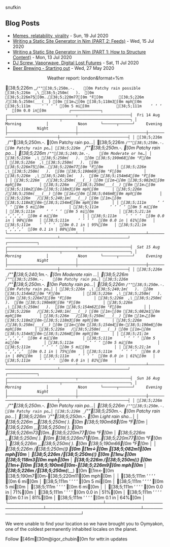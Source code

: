 snufkin

## Blog Posts
<!-- blog starts -->
* [Memes, relatability, virality](https://snufk.in/blog/memes-relatability-virality.html) - Sun, 19 Jul 2020
* [Writing a Static Site Generator in Nim (PART 2: Feeds)](https://snufk.in/blog/ssg-2.html) - Wed, 15 Jul 2020
* [Writing a Static Site Generator in Nim (PART 1: How to Structure Content)](https://snufk.in/blog/ssg-1.html) - Mon, 13 Jul 2020
* [DJ Screw, Vaporwave, Digital Lost Futures](https://snufk.in/blog/vaporwave.html) - Sat, 11 Jul 2020
* [Beer Brewing - Starting out](https://snufk.in/blog/beer-1.html) - Wed, 27 May 2020
<!-- blog ends -->

<p align="center">
<!-- moon starts -->
Weather report: london&format=%m

  [38;5;226m _`/""[38;5;250m.-.    [0m Patchy rain possible
  [38;5;226m  ,\_[38;5;250m(   ).  [0m [38;5;226m75[0m..[38;5;220m77[0m °F[0m      
  [38;5;226m   /[38;5;250m(___(__) [0m [1m↘[0m [38;5;118m3[0m mph[0m        
  [38;5;111m     ‘ ‘ ‘ ‘ [0m 5 mi[0m           
  [38;5;111m    ‘ ‘ ‘ ‘  [0m 0.0 in[0m         
                                                       ┌─────────────┐                                                       
┌──────────────────────────────┬───────────────────────┤  Fri 14 Aug ├───────────────────────┬──────────────────────────────┐
│            Morning           │             Noon      └──────┬──────┘     Evening           │             Night            │
├──────────────────────────────┼──────────────────────────────┼──────────────────────────────┼──────────────────────────────┤
│ [38;5;226m _`/""[38;5;250m.-.    [0m Patchy rain po…│ [38;5;226m _`/""[38;5;250m.-.    [0m Patchy rain po…│ [38;5;226m _`/""[38;5;250m.-.    [0m Patchy rain po…│ [38;5;226m _`/""[38;5;240;1m.-.    [0m Moderate or he…│
│ [38;5;226m  ,\_[38;5;250m(   ).  [0m [38;5;190m68[0m °F[0m          │ [38;5;226m  ,\_[38;5;250m(   ).  [0m [38;5;226m75[0m..[38;5;220m77[0m °F[0m      │ [38;5;226m  ,\_[38;5;250m(   ).  [0m [38;5;190m69[0m °F[0m          │ [38;5;226m  ,\_[38;5;240;1m(   ).  [0m [38;5;154m64[0m °F[0m          │
│ [38;5;226m   /[38;5;250m(___(__) [0m [1m→[0m [38;5;082m1[0m mph[0m        │ [38;5;226m   /[38;5;250m(___(__) [0m [1m↓[0m [38;5;118m2[0m-[38;5;118m3[0m mph[0m      │ [38;5;226m   /[38;5;250m(___(__) [0m [1m↗[0m [38;5;046m0[0m mph[0m        │ [38;5;226m   /[38;5;240;1m(___(__) [0m [1m↖[0m [38;5;118m3[0m-[38;5;154m4[0m mph[0m      │
│ [38;5;111m     ‘ ‘ ‘ ‘ [0m 5 mi[0m           │ [38;5;111m     ‘ ‘ ‘ ‘ [0m 5 mi[0m           │ [38;5;111m     ‘ ‘ ‘ ‘ [0m 5 mi[0m           │ [38;5;21;1m   ‚‘‚‘‚‘‚‘  [0m 4 mi[0m           │
│ [38;5;111m    ‘ ‘ ‘ ‘  [0m 0.0 in | 98%[0m   │ [38;5;111m    ‘ ‘ ‘ ‘  [0m 0.0 in | 61%[0m   │ [38;5;111m    ‘ ‘ ‘ ‘  [0m 0.1 in | 95%[0m   │ [38;5;21;1m   ‚’‚’‚’‚’  [0m 0.1 in | 88%[0m   │
└──────────────────────────────┴──────────────────────────────┴──────────────────────────────┴──────────────────────────────┘
                                                       ┌─────────────┐                                                       
┌──────────────────────────────┬───────────────────────┤  Sat 15 Aug ├───────────────────────┬──────────────────────────────┐
│            Morning           │             Noon      └──────┬──────┘     Evening           │             Night            │
├──────────────────────────────┼──────────────────────────────┼──────────────────────────────┼──────────────────────────────┤
│ [38;5;226m _`/""[38;5;240;1m.-.    [0m Moderate rain …│ [38;5;226m _`/""[38;5;250m.-.    [0m Patchy rain po…│ [38;5;226m _`/""[38;5;250m.-.    [0m Patchy rain po…│ [38;5;226m _`/""[38;5;250m.-.    [0m Patchy rain po…│
│ [38;5;226m  ,\_[38;5;240;1m(   ).  [0m [38;5;154m62[0m °F[0m          │ [38;5;226m  ,\_[38;5;250m(   ).  [0m [38;5;226m71[0m °F[0m          │ [38;5;226m  ,\_[38;5;250m(   ).  [0m [38;5;190m69[0m °F[0m          │ [38;5;226m  ,\_[38;5;250m(   ).  [0m [38;5;154m62[0m °F[0m          │
│ [38;5;226m   /[38;5;240;1m(___(__) [0m [1m↑[0m [38;5;082m1[0m mph[0m        │ [38;5;226m   /[38;5;250m(___(__) [0m [1m↘[0m [38;5;118m2[0m-[38;5;118m3[0m mph[0m      │ [38;5;226m   /[38;5;250m(___(__) [0m [1m←[0m [38;5;154m4[0m-[38;5;190m6[0m mph[0m      │ [38;5;226m   /[38;5;250m(___(__) [0m [1m←[0m [38;5;154m5[0m-[38;5;226m8[0m mph[0m      │
│ [38;5;21;1m   ‚‘‚‘‚‘‚‘  [0m 4 mi[0m           │ [38;5;111m     ‘ ‘ ‘ ‘ [0m 5 mi[0m           │ [38;5;111m     ‘ ‘ ‘ ‘ [0m 5 mi[0m           │ [38;5;111m     ‘ ‘ ‘ ‘ [0m 5 mi[0m           │
│ [38;5;21;1m   ‚’‚’‚’‚’  [0m 0.1 in | 75%[0m   │ [38;5;111m    ‘ ‘ ‘ ‘  [0m 0.0 in | 80%[0m   │ [38;5;111m    ‘ ‘ ‘ ‘  [0m 0.0 in | 61%[0m   │ [38;5;111m    ‘ ‘ ‘ ‘  [0m 0.0 in | 81%[0m   │
└──────────────────────────────┴──────────────────────────────┴──────────────────────────────┴──────────────────────────────┘
                                                       ┌─────────────┐                                                       
┌──────────────────────────────┬───────────────────────┤  Sun 16 Aug ├───────────────────────┬──────────────────────────────┐
│            Morning           │             Noon      └──────┬──────┘     Evening           │             Night            │
├──────────────────────────────┼──────────────────────────────┼──────────────────────────────┼──────────────────────────────┤
│ [38;5;226m _`/""[38;5;250m.-.    [0m Patchy rain po…│ [38;5;226m _`/""[38;5;250m.-.    [0m Patchy rain po…│ [38;5;226m _`/""[38;5;250m.-.    [0m Patchy rain po…│ [38;5;226m _`/""[38;5;250m.-.    [0m Light rain sho…│
│ [38;5;226m  ,\_[38;5;250m(   ).  [0m [38;5;190m68[0m °F[0m          │ [38;5;226m  ,\_[38;5;250m(   ).  [0m [38;5;226m73[0m..[38;5;220m77[0m °F[0m      │ [38;5;226m  ,\_[38;5;250m(   ).  [0m [38;5;226m71[0m..[38;5;220m77[0m °F[0m      │ [38;5;226m  ,\_[38;5;250m(   ).  [0m [38;5;190m66[0m °F[0m          │
│ [38;5;226m   /[38;5;250m(___(__) [0m [1m↓[0m [38;5;082m1[0m mph[0m        │ [38;5;226m   /[38;5;250m(___(__) [0m [1m↙[0m [38;5;118m3[0m mph[0m        │ [38;5;226m   /[38;5;250m(___(__) [0m [1m←[0m [38;5;190m6[0m-[38;5;226m9[0m mph[0m      │ [38;5;226m   /[38;5;250m(___(__) [0m [1m←[0m [38;5;190m7[0m-[38;5;220m11[0m mph[0m     │
│ [38;5;111m     ‘ ‘ ‘ ‘ [0m 6 mi[0m           │ [38;5;111m     ‘ ‘ ‘ ‘ [0m 5 mi[0m           │ [38;5;111m     ‘ ‘ ‘ ‘ [0m 5 mi[0m           │ [38;5;111m     ‘ ‘ ‘ ‘ [0m 6 mi[0m           │
│ [38;5;111m    ‘ ‘ ‘ ‘  [0m 0.0 in | 71%[0m   │ [38;5;111m    ‘ ‘ ‘ ‘  [0m 0.0 in | 51%[0m   │ [38;5;111m    ‘ ‘ ‘ ‘  [0m 0.1 in | 81%[0m   │ [38;5;111m    ‘ ‘ ‘ ‘  [0m 0.1 in | 64%[0m   │
└──────────────────────────────┴──────────────────────────────┴──────────────────────────────┴──────────────────────────────┘

We were unable to find your location
so we have brought you to Oymyakon,
one of the coldest permanently inhabited locales on the planet.

Follow [46m[30m@igor_chubin[0m for wttr.in updates

<!-- moon ends -->
</p>
